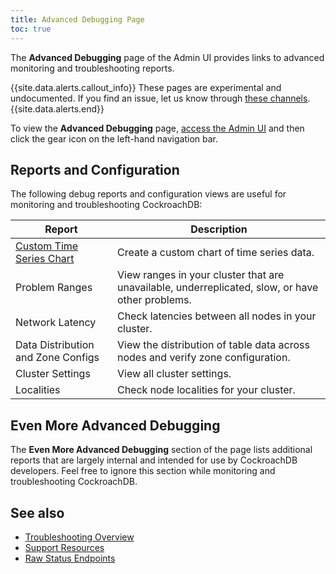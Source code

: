 ```yaml
---
title: Advanced Debugging Page
toc: true
---
```


The **Advanced Debugging** page of the Admin UI provides links to advanced monitoring and troubleshooting reports.

{{site.data.alerts.callout_info}}
These pages are experimental and undocumented. If you find an issue, let us know through [these channels](https://www.cockroachlabs.com/community/).
 {{site.data.alerts.end}}

To view the **Advanced Debugging** page, [access the Admin UI](admin-ui-access-and-navigate.html#access-the-admin-ui) and then click the gear icon on the left-hand navigation bar.

## Reports and Configuration

The following debug reports and configuration views are useful for monitoring and troubleshooting CockroachDB:

Report | Description
--------|----
[Custom Time Series Chart](admin-ui-custom-chart-debug-page.html) | Create a custom chart of time series data.
Problem Ranges | View ranges in your cluster that are unavailable, underreplicated, slow, or have other problems.
Network Latency | Check latencies between all nodes in your cluster.
Data Distribution and Zone Configs | View the distribution of table data across nodes and verify zone configuration.
Cluster Settings | View all cluster settings.
Localities | Check node localities for your cluster.

## Even More Advanced Debugging

The **Even More Advanced Debugging** section of the page lists additional reports that are largely internal and intended for use by CockroachDB developers. Feel free to ignore this section while monitoring and troubleshooting CockroachDB.

## See also

- [Troubleshooting Overview](troubleshooting-overview.html)
- [Support Resources](support-resources.html)
- [Raw Status Endpoints](monitoring-and-alerting.html#raw-status-endpoints)
